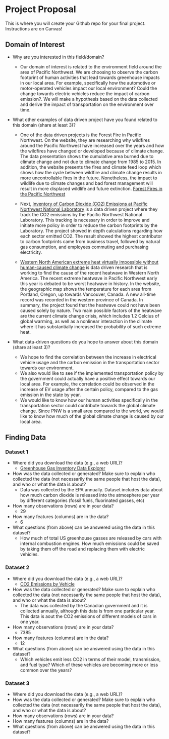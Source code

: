 # Project Proposal

This is where you will create your Github repo for your final project. Instructions are on Canvas!


## Domain of Interest
- Why are you interested in this field/domain?
  - Our domain of interest is related to the environment field around the area of Pacific Northwest. We are choosing to observe the carbon footprint of human activities that lead towards greenhouse impacts in our local area. For example, specifically how the automotive or motor-operated vehicles impact our local environment? Could the change towards electric vehicles reduce the impact of carbon emission?. We will make a hypothesis based on the data collected and derive the impact of transportation on the environment over time.
- What other examples of data driven project have you found related to this domain (share at least 3)?

  - One of the data driven projects is the Forest Fire in Pacific Northwest. On the website, they are researching why wildfires around the Pacific Northwest have increased over the years and how the wildfires have changed or developed because of climate change. The data presentation shows the cumulative area burned due to climate change and not due to climate change from 1985 to 2015. In addition, the website presents the fires and climate feed loop which shows how the cycle between wildfire and climate change results in more uncontrollable fires in the future. Nonetheless, the impact to wildlife due to climate changes and bad forest management will result in more displaced wildlife and future extinction. [Forest Fires in the Pacific Northwest](https://storymaps.arcgis.com/stories/4aa9904b8d594293a4d695c0354feab2)

  - Next, [Inventory of Carbon Dioxide (CO2) Emissions at Pacific Northwest National Laboratory](https://www.pnnl.gov/main/publications/external/technical_reports/PNNL-18140.pdf) is a data driven project where they track the CO2 emissions by the Pacific Northwest National Laboratory. This tracking is necessary in order to improve and initiate more policy in order to reduce the carbon footprints by the Laboratory. The project showed in depth calculations regarding how each sector emitted CO2. The result showed the highest contributor to carbon footprints came from business travel, followed by natural gas consumption, and employees commuting and purchasing electricity.

  -  [Western North American extreme heat virtually impossible without human-caused climate change](https://www.worldweatherattribution.org/western-north-american-extreme-heat-virtually-impossible-without-human-caused-climate-change/) is data driven research that is working to find the cause of the recent heatwave in Western North America. The recent extreme heatwave in Pacific Northwest early this year is debated to be worst heatwave in history. In the website, the geographic map shows the temperature for each area from Portland, Oregon, up towards Vancouver, Canada. A new all-time record was recorded in the western province of Canada. In summary, the project found that the heatwave could not have been caused solely by nature. Two main possible factors of the heatwave are the current climate change crisis, which includes 1.2 Celcius of global warming, as well as a nonlinear interaction in the climate where it has substantially increased the probability of such extreme heat.

- What data-driven questions do you hope to answer about this domain (share at least 3)?
  - We hope to find the correlation between the increase in electrical vehicle usage and the carbon emission in the transportation sector towards our environment.
  - We also would like to see if the implemented transportation policy by the government could actually have a positive effect towards our local area. For example, the correlation could be observed in the increase of EV usage after the certain policy, compared to the gas emission in the state by year.
  - We would like to know how our human activities specifically in the transportation sector could contribute towards the global climate change. Since PNW is a small area compared to the world, we would like to know how much of the global climate change is caused by our local area.

## Finding Data

### Dataset 1
- Where did you download the data (e.g., a web URL)?
  - [Greenhouse Gas Inventory Data Explorer](https://cfpub.epa.gov/ghgdata/inventoryexplorer/index.html#transportation/entiresector/allgas/category/all)
- How was the data collected or generated? Make sure to explain who collected the data (not necessarily the same people that host the data), and who or what the data is about?
  - Data was collected by the EPA annually. Dataset includes data about how much carbon dioxide is released into the atmosphere per year by different categories (fossil fuels, fluorinated gasses, etc)
- How many observations (rows) are in your data?
  - 29
- How many features (columns) are in the data?
  - 6
- What questions (from above) can be answered using the data in this dataset?
  - How much of total US greenhouse gasses are released by cars with internal combustion engines. How much emissions could be saved by taking them off the road and replacing them with electric vehicles.

### Dataset 2
- Where did you download the data (e.g., a web URL)?
  - [CO2 Emissions by Vehicle](https://www.kaggle.com/debajyotipodder/co2-emission-by-vehicles?select=CO2+Emissions_Canada.csv)
- How was the data collected or generated? Make sure to explain who collected the data (not necessarily the same people that host the data), and who or what the data is about?
  - The data was collected by the Canadian government and it is collected annually, although this data is from one particular year. This data is aout the CO2 emissions of different models of cars in one year.   
- How many observations (rows) are in your data?
  - 7385
- How many features (columns) are in the data?
  - 12 
- What questions (from above) can be answered using the data in this dataset?
  - Which vehicles emit less CO2 in terms of their model, transmission, and fuel type? Which of these vehicles are becoming more or less common over the years? 

### Dataset 3
- Where did you download the data (e.g., a web URL)?
- How was the data collected or generated? Make sure to explain who collected the data (not necessarily the same people that host the data), and who or what the data is about?
- How many observations (rows) are in your data?
- How many features (columns) are in the data?
- What questions (from above) can be answered using the data in this dataset?

